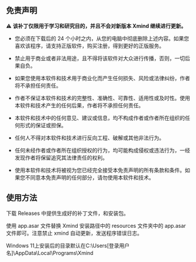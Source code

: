 ## 免责声明

⚠️ **该补丁仅限用于学习和研究目的，并且不会对新版本 Xmind 继续进行更新。**

- 您必须在下载后的 24 个小时之内，从您的电脑中彻底删除上述内容。如果您喜欢该程序，请支持正版软件，购买注册，得到更好的正版服务。

- 禁止用于商业或者非法用途，且不得将该软件对大众进行传播，否则，一切后果自负。

- 如果您使用本软件和技术用于商业化而产生任何损失、风险或法律纠纷，作者将不承担任何责任。

- 作者不保证本软件和技术的完整性、准确性、可靠性、适用性或及时性。使用本软件和技术产生的任何后果，作者将不承担任何责任。

- 本软件和技术中的任何意见、建议或信息，均不构成作者或作者所在组织的任何形式的保证或担保。

- 任何人不得对本软件和技术进行反向工程、破解或其他非法行为。

- 任何未经作者或作者所在组织授权的行为，均可能构成侵权或违法行为，一经发现作者将保留追究其法律责任的权利。

- 使用本软件和技术将被视为您已经完全接受本免责声明的所有条款和条件。如果您不同意本免责声明的任何部分，请勿使用本软件和技术。

## 使用方法

下载 Releases 中提供生成好的补丁文件，和安装包。

使用 app.asar 文件替换 Xmind 安装路径中的 resources 文件夹中的 app.asar 文件即可。注意禁止 xmind 自动更新，发送程序错误日志。

Windows 11上安装后的目录默认在C:\Users\[登录用户名]\AppData\Local\Programs\Xmind
